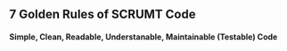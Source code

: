 ## 7 Golden Rules of SCRUMT Code

#### Simple, Clean, Readable, Understanable, Maintainable (Testable) Code
